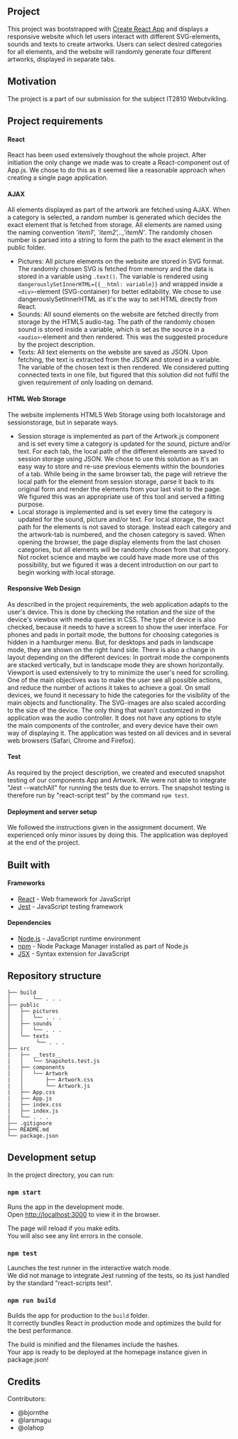 ## Project

This project was bootstrapped with [Create React App](https://github.com/facebook/create-react-app) and displays a 
responsive website which let users interact with different SVG-elements, sounds and texts to create artworks. 
Users can select desired categories for all elements, and the website will randomly generate four different artworks, 
displayed in separate tabs.

## Motivation
The project is a part of our submission for the subject IT2810 Webutvikling.

## Project requirements

#### React
React has been used extensively thoughout the whole project. 
After initiation the only change we made was to create a React-component out of App.js. 
We chose to do this as it seemed like a reasonable approach when creating a single page application. 


#### AJAX
All elements displayed as part of the artwork are fetched using AJAX. 
When a category is selected, a random number is generated which decides the exact element that is fetched from storage. 
All elements are named using the naming convention *'item1', 'item2',..,'itemN'*. 
The randomly chosen number is parsed into a string to form the path to the exact element in the public folder.

* Pictures: All picture elements on the website are stored in SVG format. The randomly chosen SVG is fetched 
from memory and the data is stored in a variable using ```.text()```. The variable is rendered using 
```dangerouslySetInnerHTML={{__html: variable}}``` and wrapped inside a ```<div>```-element (SVG-container) 
for better editability. We chose to use dangerouslySetInnerHTML as it's the way to set HTML directly from React.
* Sounds: All sound elements on the website are fetched directly from storage by the HTML5 audio-tag. The path of 
the randomly chosen sound is stored inside a variable, which is set as the source in a ```<audio>```-element and then rendered.
This was the suggested procedure by the project description. 
* Texts: All text elements on the website are saved as JSON. Upon fetching, the text is extracted from the JSON and 
stored in a variable. The variable of the chosen text is then rendered. We considered putting connected texts in one file, but 
figured that this solution did not fulfil the given requirement of only loading on demand. 


#### HTML Web Storage
The website implements HTML5 Web Storage using both localstorage and sessionstorage, but in separate ways.

* Session storage is implemented as part of the Artwork.js component and is set every time a category is updated for the sound, 
picture and/or text. For each tab, the local path of the different elements are saved to session storage using JSON. 
We chose to use this solution as it's an easy way to store and re-use previous elements within the boundories of a tab. 
While being in the same browser tab, the page will retrieve the local path for the element from session storage, 
parse it back to its original form and render the elements from your last visit to the page. We figured this was an 
appropriate use of this tool and served a fitting purpose.
* Local storage is implemented and is set every time the category is updated for the sound, 
picture and/or text. For local storage, the exact path for the elements is not saved to storage. Instead each category and 
the artwork-tab is numbered, and the chosen category is saved. 
When opening the browser, the page display elements from the last chosen categories, 
but all elements will be randomly chosen from that category. Not rocket science and maybe we could have made more use of this 
possibility, but we figured it was a decent introduction on our part to begin working with local storage.

#### Responsive Web Design
As described in the project requirements, the web application adapts to the user's device. 
This is done by checking the rotation and the size of the device's viewbox with media queries in CSS. 
The type of device is also checked, because it needs to have a screen to show the user interface.
For phones and pads in portait mode, the buttons for choosing categories is hidden in a hamburger menu.
But, for desktops and pads in landscape mode, they are shown on the right hand side. 
There is also a change in layout depending on the different devices: 
In portrait mode the components are stacked vertically, but in landscape mode they are shown horizontally. 
Viewport is used extensively to try to minimize the user's need for scrolling. 
One of the main objectives was to make the user see all possible actions, and reduce the number of actions it takes to achieve a goal.
On small devices, we found it necessary to hide the categories for the visibility of the main objects and functionality. 
The SVG-images are also scaled according to the size of the device. 
The only thing that wasn't customized in the application was the audio controller. 
It does not have any options to style the main components of the controller, and every device have their own way of displaying it. 
The application was tested on all devices and in several web browsers (Safari, Chrome and Firefox).



#### Test
As required by the project description, we created and executed snapshot testing of our components App and Artwork.
We were not able to integrate "Jest --watchAll" for running the tests due to errors. The snapshot testing is therefore run
by "react-script test" by the command ```npm test```.

#### Deployment and server setup
We followed the instructions given in the assignment document. We experienced only minor issues by doing this. The application was 
deployed at the end of the project. 

## Built with 

#### Frameworks
<ul>
<li><a href="https://github.com/facebook/create-react-app">React</a> - Web framework for JavaScript</li>
<li><a href="https://jestjs.io">Jest</a> - JavaScript testing framework</li>
</ul>

#### Dependencies 
<ul>
<li><a href="https://nodejs.dev/">Node.js</a> - JavaScript runtime environment</li>
<li><a href="https://www.npmjs.com/">npm</a> - Node Package Manager installed as part of Node.js</li>
<li><a href="https://reactjs.org/docs/introducing-jsx.html">JSX</a> - Syntax extension for JavaScript</li>
</ul>

## Repository structure
```
├── build
│       └── . . .
├── public
│   ├── pictures
│   │   └── . . .
│   ├── sounds
│   │   └── . . .
│   └── texts
│        └── . . .
├── src
|   ├── __tests__
|   │   └── Snapshots.test.js
|   ├── components
|   │   └── Artwork
|   │       ├── Artwork.css
|   │       └── Artwork.js
|   ├── App.css
|   ├── App.js
|   ├── index.css
|   ├── index.js
|   └── . . .
├── .gitignore
├── README.md
└── package.json
```

## Development setup

In the project directory, you can run:

### `npm start`

Runs the app in the development mode.<br>
Open [http://localhost:3000](http://localhost:3000) to view it in the browser.

The page will reload if you make edits.<br>
You will also see any lint errors in the console.

### `npm test`

Launches the test runner in the interactive watch mode.<br>
We did not manage to integrate Jest running of the tests, so its just handled by the standard "react-scripts test".

### `npm run build`

Builds the app for production to the `build` folder.<br>
It correctly bundles React in production mode and optimizes the build for the best performance.

The build is minified and the filenames include the hashes.<br>
Your app is ready to be deployed at the homepage instance given in package.json!

## Credits

Contributors:
* @bjornthe
* @larsmagu
* @olahop
